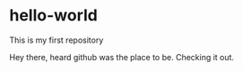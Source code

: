 # hello-world
This is my first repository

Hey there, heard github was the place to be. Checking it out. 
